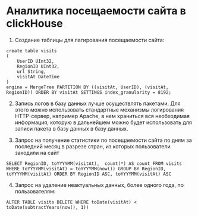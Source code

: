 # Аналитика посещаемости сайта в clickHouse
1. Создание таблицы для лагирования посещаемости сайта:

```clickhouse
create table visits
(
	UserID UInt32,
	RegionID UInt32,
	url String,
	visitAt DateTime
)
engine = MergeTree PARTITION BY ((visitAt, UserID), (visitAt, RegionID)) ORDER BY visitAt SETTINGS index_granularity = 8192;

```

2.  Запись логов в базу данных лучше осуществлять пакетами. Для  этого можно использовать стандартные механизмы логирования HTTP-сервер, например Apache, в нем храниться вся необходимая информация, которую в дальнейшем можно будет использовать для записи пакета в базу данных в базу данных.

3. Запрос на получение статистики по посещаемости сайта по дням за последний месяц в разрезе стран, из которых пользователи заходили на сайт

```clickhouse
SELECT RegionID, toYYYYMM(visitAt),  count(*) AS count FROM visits WHERE toYYYYMM(visitAt) = toYYYYMM(now()) GROUP BY RegionID, toYYYYMM(visitAt) ORDER BY RegionID ASC, toYYYYMM(visitAt) ASC
```

4. Запрос на удаление неактуальных данных, более одного года, по пользователям:
```clickhouse
ALTER TABLE visits DELETE WHERE toDate(visitAt) < toDate(subtractYears(now(), 1))
```
